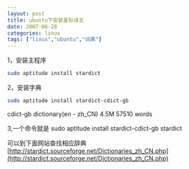 ```yaml
---
layout: post
title: ubuntu下安装星际译王
date: 2007-06-28
categories: linux
tags: ["linux","ubuntu","词典"]
---
```


1，安装主程序

```bash
sudo aptitude install stardict
```

2，安装字典

```bash
sudo aptitude install stardict-cdict-gb
```

cdict-gb dictionary(en - zh_CN)  4.5M      57510 words

3,一个命令就是     sudo aptitude install stardict-cdict-gb stardict

可以到下面网站查找相应辞典
[http://stardict.sourceforge.net/Dictionaries_zh_CN.php](http://stardict.sourceforge.net/Dictionaries_zh_CN.php)